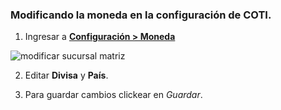   

### Modificando la moneda en la configuración de COTI.

1. Ingresar a __[Configuración > Moneda](https://app.coti.mx/settings/currency/)__

  

![modificar sucursal matriz](https://coti-docs.s3.us-west-2.amazonaws.com/moneda/moneda_configuracion.png)

  
  

2. Editar **Divisa** y **País**.

  

3. Para guardar cambios clickear en *Guardar*.